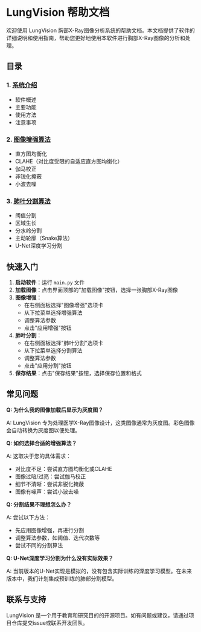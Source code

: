 # LungVision 帮助文档

欢迎使用 LungVision 胸部X-Ray图像分析系统的帮助文档。本文档提供了软件的详细说明和使用指南，帮助您更好地使用本软件进行胸部X-Ray图像的分析和处理。

## 目录

### 1. [系统介绍](system_introduction.md)
- 软件概述
- 主要功能
- 使用方法
- 注意事项

### 2. [图像增强算法](enhancement_algorithms.md)
- 直方图均衡化
- CLAHE（对比度受限的自适应直方图均衡化）
- 伽马校正
- 非锐化掩蔽
- 小波去噪

### 3. [肺叶分割算法](segmentation_algorithms.md)
- 阈值分割
- 区域生长
- 分水岭分割
- 主动轮廓（Snake算法）
- U-Net深度学习分割

## 快速入门

1. **启动软件**：运行 `main.py` 文件
2. **加载图像**：点击界面顶部的"加载图像"按钮，选择一张胸部X-Ray图像
3. **图像增强**：
   - 在右侧面板选择"图像增强"选项卡
   - 从下拉菜单选择增强算法
   - 调整算法参数
   - 点击"应用增强"按钮
4. **肺叶分割**：
   - 在右侧面板选择"肺叶分割"选项卡
   - 从下拉菜单选择分割算法
   - 调整算法参数
   - 点击"应用分割"按钮
5. **保存结果**：点击"保存结果"按钮，选择保存位置和格式

## 常见问题

**Q: 为什么我的图像加载后显示为灰度图？**

A: LungVision 专为处理医学X-Ray图像设计，这类图像通常为灰度图。彩色图像会自动转换为灰度图以便处理。

**Q: 如何选择合适的增强算法？**

A: 这取决于您的具体需求：
- 对比度不足：尝试直方图均衡化或CLAHE
- 图像过暗/过亮：尝试伽马校正
- 细节不清晰：尝试非锐化掩蔽
- 图像有噪声：尝试小波去噪

**Q: 分割结果不理想怎么办？**

A: 尝试以下方法：
- 先应用图像增强，再进行分割
- 调整算法参数，如阈值、迭代次数等
- 尝试不同的分割算法

**Q: U-Net深度学习分割为什么没有实际效果？**

A: 当前版本的U-Net实现是模拟的，没有包含实际训练的深度学习模型。在未来版本中，我们计划集成预训练的肺部分割模型。

## 联系与支持

LungVision 是一个用于教育和研究目的的开源项目。如有问题或建议，请通过项目仓库提交issue或联系开发团队。